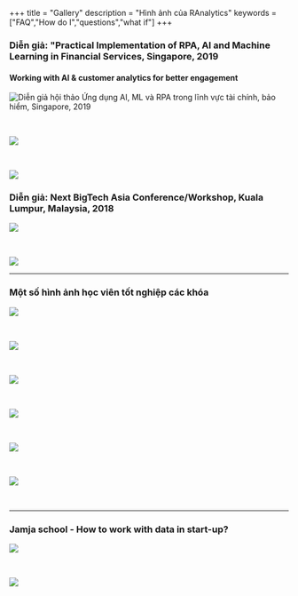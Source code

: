 +++
title = "Gallery"
description = "Hình ảnh của RAnalytics"
keywords = ["FAQ","How do I","questions","what if"]
+++

### Diễn giả: "Practical Implementation of RPA, AI and Machine Learning in Financial Services, Singapore, 2019

#### Working with AI & customer analytics for better engagement


![Diễn giả hội thảo *Ứng dụng AI, ML và RPA trong lĩnh vực tài chính, bảo hiểm*, Singapore, 2019](/img/gallery/ifmg_2019_01.jpg)

&nbsp;

![](/img/gallery/ifmg_2019_02.jpg)

&nbsp;

![](/img/gallery/ifmg_2019_03.jpg)

### Diễn giả: Next BigTech Asia Conference/Workshop, Kuala Lumpur, Malaysia, 2018

![](/img/gallery/kl_2018_01.jpg)

&nbsp;

![](/img/gallery/kl_2018_02.jpg)

---

### Một số hình ảnh học viên tốt nghiệp các khóa

![](/img/gallery/k09_02.jpg)

&nbsp;

![](/img/gallery/k09_01.jpg)

&nbsp;

![](/img/gallery/k08_01.jpg)

&nbsp;

![](/img/gallery/k08_02.jpg)

&nbsp;


![](/img/gallery/k08_03.jpg)

&nbsp;

![](/img/gallery/k08_04.jpg)

&nbsp;

---

### Jamja school - How to work with data in start-up?

![](/img/gallery/jamja_01.jpg)

&nbsp;

![](/img/gallery/jamja_02.jpg)



